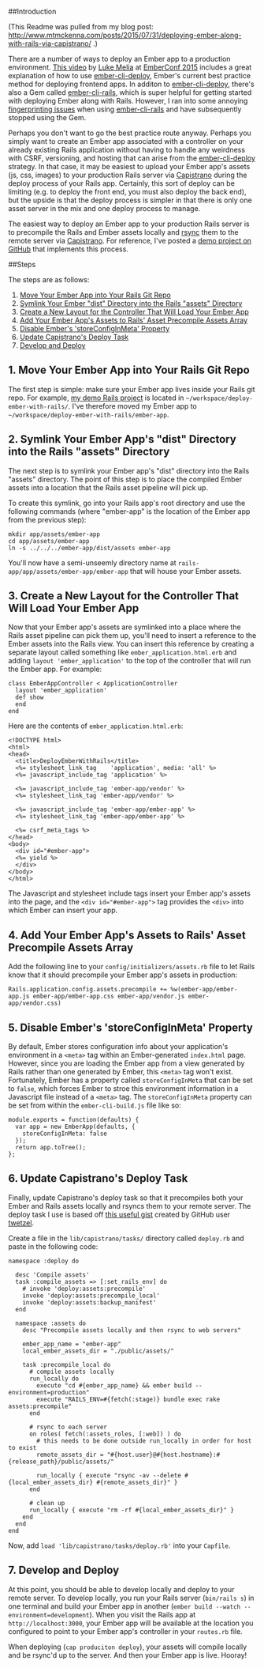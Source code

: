 [deploy-video]: https://www.youtube.com/watch?v=4EDetv_Rw5U
[ember-cli-deploy]: http://ember-cli.github.io/ember-cli-deploy/
[deploy-ember-project]: https://github.com/mtmckenna/deploy-ember-with-rails
[ember-cli-rails]: https://github.com/rwz/ember-cli-rails
[fingerprinting-issues]: https://github.com/rwz/ember-cli-rails/issues/30
[deploy-gist]: https://gist.github.com/twetzel/66de336327f79beac0e0
[twetzel]: https://gist.github.com/twetzel
[capistrano]: http://capistranorb.com/
[luke melia]: http://www.lukemelia.com/
[emberconf 2015]: http://emberconf.com/
[rsync]: https://www.digitalocean.com/community/tutorials/how-to-use-rsync-to-sync-local-and-remote-directories-on-a-vps

##Introduction

(This Readme was pulled from my blog post: http://www.mtmckenna.com/posts/2015/07/31/deploying-ember-along-with-rails-via-capistrano/ .)

There are a number of ways to deploy an Ember app to a production environment. [This video][deploy-video] by [Luke Melia] at [EmberConf 2015] includes a great explanation of how to use [ember-cli-deploy], Ember's current best practice method for deploying frontend apps. In additon to [ember-cli-deploy], there's also a Gem called [ember-cli-rails], which is super helpful for getting started with deploying Ember along with Rails. However, I ran into some annoying [fingerprinting issues][fingerprinting-issues] when using [ember-cli-rails] and have subsequently stopped using the Gem.

Perhaps you don't want to go the best practice route anyway. Perhaps you simply want to create an Ember app associated with a controller on your already existing Rails application without having to handle any weirdness with CSRF, versioning, and hosting that can arise from the [ember-cli-deploy] strategy. In that case, it may be easiest to upload your Ember app's assets (js, css, images) to your production Rails server via [Capistrano] during the deploy process of your Rails app. Certainly, this sort of deploy can be limiting (e.g. to deploy the front end, you must also deploy the back end), but the upside is that the deploy process is simpler in that there is only one asset server in the mix and one deploy process to manage.

The easiest way to deploy an Ember app to your production Rails server is to precompile the Rails and Ember assets locally and [rsync] them to the remote server via [Capistrano]. For reference, I've posted a [demo project on GitHub][deploy-ember-project] that implements this process.

##Steps

The steps are as follows:

1. [Move Your Ember App into Your Rails Git Repo](#1)
1. [Symlink Your Ember "dist" Directory into the Rails "assets" Directory](#2)
1. [Create a New Layout for the Controller That Will Load Your Ember App](#3)
1. [Add Your Ember App's Assets to Rails' Asset Precompile Assets Array](#4)
1. [Disable Ember's 'storeConfigInMeta' Property](#5)
1. [Update Capistrano's Deploy Task](#6)
1. [Develop and Deploy](#7)

## <a name="1"></a> 1. Move Your Ember App into Your Rails Git Repo

The first step is simple: make sure your Ember app lives inside your Rails git repo. For example, [my demo Rails project][deploy-ember-project] is located in `~/workspace/deploy-ember-with-rails/`. I've therefore moved my Ember app to `~/workspace/deploy-ember-with-rails/ember-app`.

## <a name="2"></a> 2. Symlink Your Ember App's "dist" Directory into the Rails "assets" Directory

The next step is to symlink your Ember app's "dist" directory into the Rails "assets" directory. The point of this step is to place the compiled Ember assets into a location that the Rails asset pipeline will pick up.

To create this symlink, go into your Rails app's root directory and use the following commands (where "ember-app" is the location of the Ember app from the previous step):

```
mkdir app/assets/ember-app
cd app/assets/ember-app
ln -s ../../../ember-app/dist/assets ember-app
```

You'll now have a semi-unseemly directory name at `rails-app/app/assets/ember-app/ember-app` that will house your Ember assets.

## <a name="3"></a> 3. Create a New Layout for the Controller That Will Load Your Ember App

Now that your Ember app's assets are symlinked into a place where the Rails asset pipeline can pick them up, you'll need to insert a reference to the Ember assets into the Rails view. You can insert this reference by creating a separate layout called something like `ember_application.html.erb` and adding `layout 'ember_application'` to the top of the controller that will run the Ember app. For example:

```
class EmberAppController < ApplicationController
  layout 'ember_application'
  def show
  end
end
```

Here are the contents of `ember_application.html.erb`:

```
<!DOCTYPE html>
<html>
<head>
  <title>DeployEmberWithRails</title>
  <%= stylesheet_link_tag    'application', media: 'all' %>
  <%= javascript_include_tag 'application' %>

  <%= javascript_include_tag 'ember-app/vendor' %>
  <%= stylesheet_link_tag 'ember-app/vendor' %>

  <%= javascript_include_tag 'ember-app/ember-app' %>
  <%= stylesheet_link_tag 'ember-app/ember-app' %>

  <%= csrf_meta_tags %>
</head>
<body>
  <div id="#ember-app">
  <%= yield %>
  </div>
</body>
</html>
```

The Javascript and stylesheet include tags insert your Ember app's assets into the page, and the `<div id="#ember-app">` tag provides the `<div>` into which Ember can insert your app.

## <a name="4"></a> 4. Add Your Ember App's Assets to Rails' Asset Precompile Assets Array

Add the following line to your `config/initializers/assets.rb` file to let Rails know that it should precompile your Ember app's assets in production:

```
Rails.application.config.assets.precompile += %w(ember-app/ember-app.js ember-app/ember-app.css ember-app/vendor.js ember-app/vendor.css)
```

## <a name="5"></a> 5. Disable Ember's 'storeConfigInMeta' Property

By default, Ember stores configuration info about your application's environment in a `<meta>` tag within an Ember-generated `index.html` page. However, since you are loading the Ember app from a view generated by Rails rather than one generated by Ember, this `<meta>` tag won't exist. Fortunately, Ember has a property called `storeConfigInMeta` that can be set to `false`, which forces Ember to stroe this environment information in a Javascript file instead of a `<meta>` tag. The `storeConfigInMeta` property can be set from within the `ember-cli-build.js` file like so:

```
module.exports = function(defaults) {
  var app = new EmberApp(defaults, {
    storeConfigInMeta: false
  });
  return app.toTree();
};
```

## <a name="6"></a> 6. Update Capistrano's Deploy Task

Finally, update Capistrano's deploy task so that it precompiles both your Ember and Rails assets locally and rsyncs them to your remote server. The deploy task I use is based off [this useful gist][deploy-gist] created by GitHub user [twetzel].

Create a file in the `lib/capistrano/tasks/` directory called `deploy.rb` and paste in the following code:

```
namespace :deploy do

  desc 'Compile assets'
  task :compile_assets => [:set_rails_env] do
    # invoke 'deploy:assets:precompile'
    invoke 'deploy:assets:precompile_local'
    invoke 'deploy:assets:backup_manifest'
  end

  namespace :assets do
    desc "Precompile assets locally and then rsync to web servers"

    ember_app_name = "ember-app"
    local_ember_assets_dir = "./public/assets/"

    task :precompile_local do
      # compile assets locally
      run_locally do
        execute "cd #{ember_app_name} && ember build --environment=production"
        execute "RAILS_ENV=#{fetch(:stage)} bundle exec rake assets:precompile"
      end

      # rsync to each server
      on roles( fetch(:assets_roles, [:web]) ) do
        # this needs to be done outside run_locally in order for host to exist
        remote_assets_dir = "#{host.user}@#{host.hostname}:#{release_path}/public/assets/"

        run_locally { execute "rsync -av --delete #{local_ember_assets_dir} #{remote_assets_dir}" }
      end

      # clean up
      run_locally { execute "rm -rf #{local_ember_assets_dir}" }
    end
  end
end
```

Now, add `load 'lib/capistrano/tasks/deploy.rb'` into your `Capfile`.

## <a name="7"></a> 7. Develop and Deploy

At this point, you should be able to develop locally and deploy to your remote server. To develop locally, you run your Rails server (`bin/rails s`) in one terminal and build your Ember app in another (`ember build --watch --environment=development`). When you visit the Rails app at `http://localhost:3000`, your Ember app will be available at the location you configured to point to your Ember app's controller in your `routes.rb` file.

When deploying (`cap produciton deploy`), your assets will compile locally and be rsync'd up to the server. And then your Ember app is live. Hooray!

